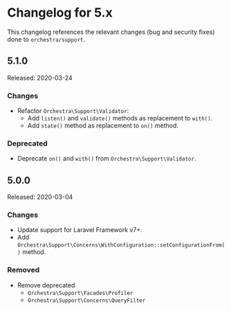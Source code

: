 # Changelog for 5.x

This changelog references the relevant changes (bug and security fixes) done to `orchestra/support`.

## 5.1.0

Released: 2020-03-24

### Changes

* Refactor `Orchestra\Support\Validator`:
    - Add `listen()` and `validate()` methods as replacement to `with()`.
    - Add `state()` method as replacement to `on()` method.

### Deprecated

* Deprecate `on()` and `with()` from `Orchestra\Support\Validator`.

## 5.0.0

Released: 2020-03-04

### Changes

* Update support for Laravel Framework v7+.
* Add `Orchestra\Support\Concerns\WithConfiguration::setConfigurationFrom()` method.

### Removed

* Remove deprecated 
    - `Orchestra\Support\Facades\Profiler`
    - `Orchestra\Support\Concerns\QueryFilter`
